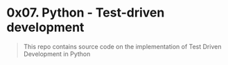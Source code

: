 # 0x07. Python - Test-driven development
> This repo contains source code on the implementation of Test Driven Development in Python
